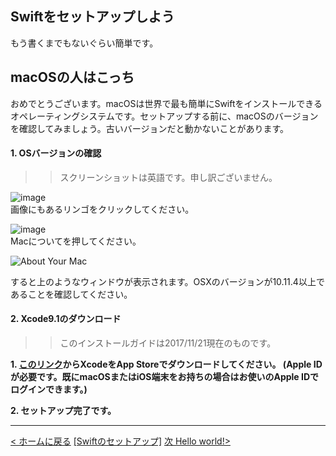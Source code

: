 Swiftをセットアップしよう
----------------------

もう書くまでもないぐらい簡単です。

## macOSの人はこっち
おめでとうございます。macOSは世界で最も簡単にSwiftをインストールできるオペレーティングシステムです。セットアップする前に、macOSのバージョンを確認してみましょう。古いバージョンだと動かないことがあります。

#### 1. OSバージョンの確認
>> スクリーンショットは英語です。申し訳ございません。

![image](https://keio.box.com/shared/static/qd287uyn8m71653f1a8wuq8v8v7gpgq9.png)  
画像にもあるリンゴをクリックしてください。

![image](https://keio.box.com/shared/static/l4sqqei17c650c35ds3y2c0tu6frhz0l.png)  
Macについてを押してください。


![About Your Mac](https://keio.box.com/shared/static/skh8fi3rek7r3ul7jl3hlccd0p9jwva8.png)

すると上のようなウィンドウが表示されます。OSXのバージョンが10.11.4以上であることを確認してください。



#### 2. Xcode9.1のダウンロード

>> このインストールガイドは2017/11/21現在のものです。

**1. [このリンク](https://itunes.apple.com/jp/app/xcode/id497799835?mt=12)からXcodeをApp Storeでダウンロードしてください。
(Apple IDが必要です。既にmacOSまたはiOS端末をお持ちの場合はお使いのApple IDでログインできます。)**

**2. セットアップ完了です。**


-------
[< ホームに戻る](https://github.com/shotastage/YouCanUnderstandSwiftEvenIfYouAreAmeba/blob/master/README.md)
[[Swiftのセットアップ]](00_SetUp.md)
[次 Hello world!>](01_helloworld.md)